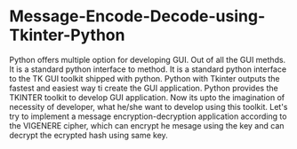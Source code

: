 # Message-Encode-Decode-using-Tkinter-Python
Python offers multiple option for developing GUI. Out of all the GUI methds. It is a standard python interface to method. It is a standard python interface to the TK GUI toolkit shipped with python. Python with Tkinter outputs the fastest and easiest way ti create the GUI application.  Python provides the TKINTER toolkit to develop GUI application. Now its upto the imagination of necessity of developer, what he/she want to develop using this toolkit. Let's try to implement a message encryption-decryption application according to the VIGENERE cipher, which can encrypt he mesage using the key and can decrypt the ecrypted hash using same key.
